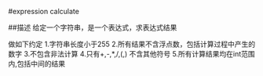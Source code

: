 #expression calculate

##描述
给定一个字符串，是一个表达式，求表达式结果

做如下约定
1.字符串长度小于255
2.所有结果不含浮点数，包括计算过程中产生的数字
3.不包含非法计算
4.只有+,-,*,/,(,) 不含其他符号
5.所有计算结果均在int范围内,包括中间的结果
